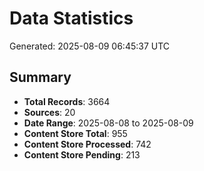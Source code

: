 # Data Statistics

Generated: 2025-08-09 06:45:37 UTC

## Summary

- **Total Records**: 3664
- **Sources**: 20
- **Date Range**: 2025-08-08 to 2025-08-09
- **Content Store Total**: 955
- **Content Store Processed**: 742
- **Content Store Pending**: 213
